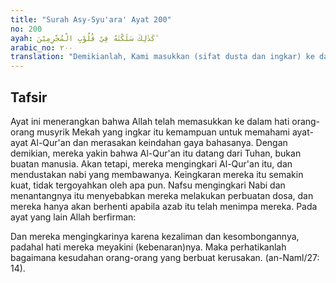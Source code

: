 ```yaml
---
title: "Surah Asy-Syu'ara' Ayat 200"
no: 200
ayah: كَذٰلِكَ سَلَكْنٰهُ فِيْ قُلُوْبِ الْمُجْرِمِيْنَ ۗ  
arabic_no: ٢٠٠
translation: "Demikianlah, Kami masukkan (sifat dusta dan ingkar) ke dalam hati orang-orang yang berdosa,"
---
```


## Tafsir

Ayat ini menerangkan bahwa Allah telah memasukkan ke dalam hati orang-orang musyrik Mekah yang ingkar itu kemampuan untuk memahami ayat-ayat Al-Qur'an dan merasakan keindahan gaya bahasanya. Dengan demikian, mereka yakin bahwa Al-Qur'an itu datang dari Tuhan, bukan buatan manusia. Akan tetapi, mereka mengingkari Al-Qur'an itu, dan mendustakan nabi yang membawanya. Keingkaran mereka itu semakin kuat, tidak tergoyahkan oleh apa pun. Nafsu mengingkari Nabi dan menantangnya itu menyebabkan mereka melakukan perbuatan dosa, dan mereka hanya akan berhenti apabila azab itu telah menimpa mereka. Pada ayat yang lain Allah berfirman:

Dan mereka mengingkarinya karena kezaliman dan kesombongannya, padahal hati mereka meyakini (kebenaran)nya. Maka perhatikanlah bagaimana kesudahan orang-orang yang berbuat kerusakan. (an-Naml/27: 14).